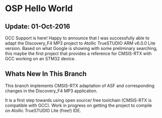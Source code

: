 OSP Hello World
===============
## Update: 01-Oct-2016

GCC Support is here! Happy to announce that I was successfully able to adapt the Discovery_F4 MP3 project to Atollic TrueSTUDIO ARM v6.0.0 Lite version.
Based on what Google is showing with some preliminary searching, this maybe the first project that provides a reference for CMSIS-RTX with GCC working on an STM32 device.

## Whats New In This Branch

This branch implements CMSIS-RTX adaptation of ASF and corresponding changes in the Discovery_F4 MP3 application.

It is a first step towards using open source/ free toolchain (CMSIS-RTX is compatible with GCC). Work in progress on getting the project to compile on Atollic TrueSTUDIO Lite (free!) IDE.